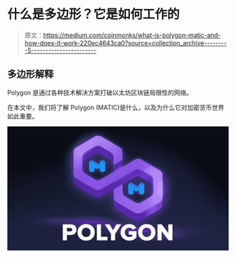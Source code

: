 # 什么是多边形？它是如何工作的

> 原文：<https://medium.com/coinmonks/what-is-polygon-matic-and-how-does-it-work-220ec4643ca0?source=collection_archive---------5----------------------->

## 多边形解释

Polygon 是通过各种技术解决方案打破以太坊区块链局限性的网络。

在本文中，我们将了解 Polygon (MATIC)是什么，以及为什么它对加密货币世界如此重要。

![](img/443a06344124921611697e552f54149a.png)